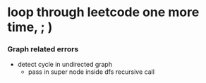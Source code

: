 # loop through leetcode one more time, ; )

### Graph related errors
* detect cycle in undirected graph
    - pass in super node inside dfs recursive call
